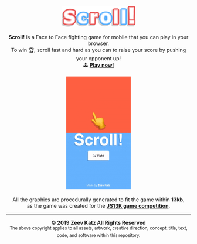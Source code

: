 <p align="center">
  <img src="press/logo.png" width="40%">
  <br>
  <br>
  <b>Scroll!</b> is a Face to Face fighting game for mobile that you can play in your browser.
  <br>
  To win 🏆, scroll fast and hard as you can to raise your score by pushing your opponent up!
  <br>
  🕹 <a href="https://zeevkatz.github.io/scroll" target="_blank"><b>Play now!</b></a>
  <br>
  <br>
  <img src="press/game-preview.gif" width="35%">
  <br>
  <br>
  <span>All the graphics are procedurally generated to fit the game within <b>13kb</b>, 
  <br>
  as the game was created for the <a href="https://js13kgames.com" target="_blank"><b>JS13K game competition</b></a></span>.
  <br>
  <hr>
  <p align="center">
    <b>© 2019 Zeev Katz All Rights Reserved</b>
    <br>
    <sup>The above copyright applies to all assets, artwork, creative direction, concept, title, text, code, and software within this repository.</sup>
  </p>
</p>
